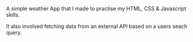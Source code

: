 A simple weather App that I made to practise my HTML, CSS & Javascript skills.

It also involved fetching data from an external API based on a users seach query.
